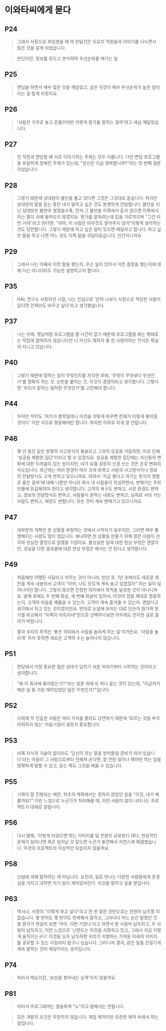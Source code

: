 # 이와타씨에게 묻다

## P24

> 그래서 사장으로 취임했을 때 약 한달간은 오로지 직원들과 이야기를 나누면서 많은 것을 알게 되었습니다.

> 판단이란, 정보를 모으고 분석하여 우선순위를 매기는 일

## P25

> 면담을 하면서 매우 많은 것을 깨달았고, 실은 이것이 매우 우선순위가 높은 일이라는 걸 알게 되었지요.

## P26

> '사람은 거꾸로 놓고 흔들어야만 이렇게 뭔가를 말하는 걸까'라고 새삼 깨달았습니다.

## P27

> 전 직원과 면담할 떄 서로 이야기하는 주제는 모두 다릅니다. 다만 면담 프로그램 중 유일하게 정해진 주제가 있는데, "당신은 지금 행복합니까?"라는 첫 번째 질문이었습니다.

## P28

> 그렇기 떄문에 상대방이 불만을 품고 있다면 그것은 그것대로 듣습니다. 하지만 상대방의 말을 듣는 동안 내가 말하고 싶은 것도 분명하게 전달합니다.
> 불만을 지닌 상대방은 불만이 쌓였을수록, 먼저 그 불만을 이쪽에서 듣지 않으면 이쪽에서 하는 말이 귀에 들어오지 않겠지요.
> 뭔가를 말하려는데 입을 가로막으며 "그건 이런 거야"라고 한다면, "아아, 이 사람은 아무것도 알아주지 않아"이렇게 생각하는 것도 당연합니다.
> 그렇기 때문에 하고 싶은 말이 있으면 해달라고 합니다. 하고 싶은 말을 하고 나면 어느 정도 이쪽 말을 귀담아듣습니다. 인간이니까요.

## P29

> 그래서 나는 어째서 이런 말을 했는지, 무슨 일이 있어서 이런 결정을 했는지에 대해 다는 아니더라도 가능한 설명하고자 합니다.

## P35

> HAL 연구소 사장이던 시절,
> 나는 진심으로
> '만약 나보다 사장으로 적당한 사람이 있다면
> 언제라도 바꾸고 싶다'라고 생각했습니다.

## P37

> 나는 이제,
> 옛날처럼 프로그램을 짤 시간이 없기 때문에
> 프로그램을 짜는 형태로는
> 작업에 참여하지 않습니다만
> 나 자신도 제작자 중 한 사람이라는 인식은
> 확실히 지니고 있습니다.

## P40

> 그렇기 때문에 잘하는 일이 무엇인지를 자각한 후에, '무엇이 무엇보다 우선인가'를 명확히 하는 것. 순번을 붙이는 것. 이것이 경영이라고 생각합니다. 그렇다면 '우리가 잘하는 일이란 무엇인가'를 고민해야 합니다.

## P44

> 하지만 적어도 '여기가 병목일테니 이것을 이렇게 바꾸면 전체가 이렇게 좋아질 것이다' 이런 식으로 행동해야만 합니다. 하지만 의외로 이게 잘 안됩니다.

## P46

> 몇 년 동안 같은 방향의 사고방식이 통용되고 그것이 성공을 거듭하면, 이로 인해 '성공을 체험한 집단'이라고 할 수 있겠지요.
> 성공을 체험한 집단에는 자신들의 변화에 대한 두려움이 있는 법이지만, 내가 요즘 굉장히 신경 쓰는 것은 온갖 변화의 속도입니다. 최근에는 여러 환경이 매우 크게 바뀌고 사람의 사고방식이나 정보의 전달방식도 크게 변하고 있으니까요.
> 따라서 '지금 좋다고 여기는 방식이 정말로 옳은 걸까'에 대해 나뿐만 아니라 회사 내 사람들이 의심하면서, 변해가는 주위 만물에 민감해져야 한다고 생각합니다.
> 고객의 욕구도 변하고, 시장 환경도 변하고, 정보의 전달방식도 변하고, 사람들이 원하는 내용도 변하고, 실제로 사러 가는 사람도 변하고, 매장도 변합니다. 모든 것이 계속 변해가고 있으니까요.

## P47

> 대부분의 개혁은 현 상황을 부정하는 것에서 시작되기 일쑤지만, 그러면 매우 불행해지는 사람도 많이 생깁니다. 왜냐하면 현 상황을 만들기 위해 많은 사람이 선의와 성실한 열정으로 일했을 거잖아요. 불성실한 일에 대한 현상 부정은 괜찮지만, 성실을 다한 결과물에 대한 현상 부정은 해서는 안 된다고 생각합니다.

## P49

> 처음에만 어쨌든 사달라고 띄우는 것이 아니라, 반년 후, 1년 후에라도 새로운 제안을 계속 내놓아서 고객이 "어머, 나도 모르게 계속 놀고 있었잖아" 하는 일이 일어나야만 합니다. 그렇지 않으면 진정한 의미에서 목적을 달성한 것이 아니니까요.
> 발매 후에도 두 번째 화살, 세 번쨰 화살이 있어서, 이것이 정말 제대로 명중하는지. 고객의 마음을 꽤뚫을 수 있는지. 고객이 계속 즐겨줄 수 있는지. 괜찮다고 생각해서 하고 있는 것이겠지만요.
> 반대로 눈앞에 보이는 대로 단순히 뭔가와 뭔가를 비교해서 "이쪽이 이득이네"만으로 선택하다보면 아무래도 안이한 길로 흘러가 버립니다.

> 결국 우리의 목적은 '좋은 의미에서 사람을 놀라게 하는 일'이거든요. '사람을 놀라게' 하지 못하면 새로운 고객의 수는 늘어나지 않습니다.

## P51

> 면담에서 가장 중요한 점은 상대가 답하기 쉬운 이야기부터 시작하는 것이라고 생각합니다.

> "왜 이 회사에 들어왔는가?"라는 질문 외에 또 하나 묻는 것이 있는데, "지금까지 해온 일 중 가장 재미있었던 일은 무엇인가?"입니다.

## P52

> 사회에 막 진출한 사람은 여러 가지를 몰라도 당연하기 때문에 '모르는 것을 부끄러워하지 않는' 마음가짐이 굉장히 중요합니다.

## P53

> 비록 지식과 기술이 없더라도 '당신이 하는 말을 받아들일 준비가 되어 있습니다'라는 마음이 그 사람으로부터 전해져 온다면, 잘 안된 일이나 해야만 하는 일을 명확하게 말할 수 있고, 듣는 쪽도 그것을 배울 수 있습니다.

## P55

> 기획이 잘 진행되는 때란, 최초의 계획에서는 정하지 않았던 일을 "이것, 내가 해볼까요?" 이런 느낌으로 누군가가 처리해줄 때, 이런 사람이 많이 나타나는 프로젝트가 대체로 잘됩니다.

## P56

> 다시 말해, '이렇게 되었으면'하는 이미지를 팀 전원이 공유한디 데다, 현실적인 문제가 일어나면 혹은 일어날 것 같으면 누군가 발견해서 자연스레 해결했습니다. 이것이 프로젝트의 이상적인 모습이지 않을까요.

## P58

> 신념에 대해 말하려는 게 아닙니다. 요컨대, 일로 만나는 다양한 사람들에게 존경심을 가지고 대하면 자기 일이 재미있어진다. 이것을 말하고 싶을 뿐입니다.

## P63

> 역시나, 사장이 "이렇게 하고 싶다"라고
> 한 번 말한 것만으로는 전원이 납득할 리 없습니다.
> 몇 번이도 몇 번이도 반복해서 말하고,
> 그러다다 어느 순간 말했던 것 중
> 뭔가가 현실이 되면
> '아아, 이런 거였나'라고 하면서
> 한 사람이 납득하고, 두 사람이 납득하고,
> 이런 느낌으로
> '닌텐도는 이것을 지향하고 있고,
> 그래서 지금 이렇개 움직이는구나'
> 이것을 모두 납득하면
> 우리가 지향하는 가까운 미래의 이미지를
> 공유할 수 있는 지점까지 왔구나 싶습니다.
> 그러니까 결국, 같은 일을
> 끈질기게 계속 말하는 것이
> 제일이라는 생각입니다.

## P74

> 따라서 재능이란, '보상을 찾아내는 능력'이지 않을까요.

## P81

> 따라서 프로그래머는 경솔하게 "노"라고 말해서는 안됩니다.

> 모든 개발의 조건은 무한하지 않습니다. 게임 제작이란 유한한 제약 속에서 하는 일입니다.